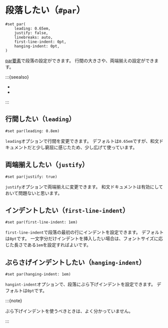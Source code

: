 # 段落したい（``#par``）

```typst
#set par(
    leading: 0.65em,
    justify: false,
    linebreaks: auto,
    first-line-indent: 0pt,
    hanging-indent: 0pt,
)
```

[par要素](https://typst.app/docs/reference/layout/par/)で段落の設定ができます。
行間の大きさや、両端揃えの設定ができます。

:::{seealso}

- [](../latex/latex-linebreak.md)
- [](../latex/latex-usepackage-geometry.md)

:::

## 行間したい（``leading``）

```typst
#set par(leading: 0.8em)
```

``leading``オプションで行間を変更できます。
デフォルトは``0.65em``ですが、和文ドキュメントだと少し窮屈に感じたため、少し広げて使っています。

## 両端揃えしたい（``justify``）

```typst
#set par(justify: true)
```

``justify``オプションで両端揃えに変更できます。
和文ドキュメントは有効にしておいて問題ないと思います。

## インデントしたい（``first-line-indent``）

```typst
#set par(first-line-indent: 1em)
```

`first-line-indent`で段落の最初の行にインデントを設定できます。
デフォルトは``0pt``です。
一文字分だけインデントを挿入したい場合は、フォントサイズに応じた長さである``1em``を設定すればよいです。

## ぶらさげインデントしたい（``hanging-indent``）

```typst
#set par(hanging-indent: 1em)
```

``hangint-indent``オプションで、段落にぶら下げインデントを設定できます。
デフォルトは``0pt``です。

:::{note}

ぶら下げインデントを使うべきときは、よく分かっていません。

:::
